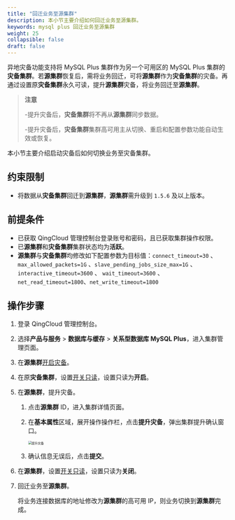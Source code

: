 ```yaml
---
title: "回迁业务至源集群"
description: 本小节主要介绍如何回迁业务至源集群。 
keywords: mysql plus 回迁业务至源集群
weight: 25
collapsible: false
draft: false
---
```


异地灾备功能支持将 MySQL Plus 集群作为另一个可用区的 MySQL Plus 集群的**灾备集群**。若**源集群**恢复后，需将业务回迁，可将**源集群**作为**灾备集群**的灾备。再通过设置原**灾备集群**永久可读，提升**源集群**灾备，将业务回迁至**源集群**。

> **注意**
> 
> -提升灾备后，**灾备集群**将不再从**源集群**同步数据。
> 
> -提升灾备后，**灾备集群**集群高可用主从切换、重启和配置参数功能自动生效或恢复。

本小节主要介绍启动灾备后如何切换业务至灾备集群。

## 约束限制

- 将数据从**灾备集群**回迁到**源集群**，**源集群**需升级到 `1.5.6` 及以上版本。

## 前提条件

- 已获取 QingCloud 管理控制台登录账号和密码，且已获取集群操作权限。
- 已**源集群**和**灾备集群**集群状态均为**活跃**。
- **源集群**与**灾备集群**均修改如下配置参数为目标值：`connect_timeout=30` 、`max_allowed_packets=1G` 、`slave_pending_jobs_size_max=1G` 、 `interactive_timeout=3600` 、 `wait_timeout=3600` 、 `net_read_timeout=1800`、`net_write_timeout=1800`

## 操作步骤

1. 登录 QingCloud 管理控制台。

2. 选择**产品与服务** > **数据库与缓存** > **关系型数据库 MySQL Plus**，进入集群管理页面。

3. 在**源集群**[开启灾备](../disaster_recovery)。

4. 在原**灾备集群**，设置[开关只读](../../node_lifecycle/read_only_node)，设置只读为**开启**。

5. 在**源集群**，提升灾备。

   1. 点击**源集群** ID，进入集群详情页面。
   2. 在**基本属性**区域，展开操作操作栏，点击**提升灾备**，弹出集群提升确认窗口。

      <img src="../../../_images/switch_dr.png" alt="提升灾备" style="zoom:50%;" />

   3. 确认信息无误后，点击**提交**。

6. 在**源集群**，设置[开关只读](../../node_lifecycle/read_only_node)，设置只读为**关闭**。

7. 回迁业务至**源集群**。

   将业务连接数据库的地址修改为**源集群**的高可用 IP，则业务切换到**源集群**完成。
